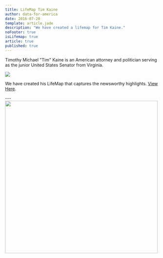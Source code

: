 ```yaml
---
title: LifeMap Tim Kaine
author: data-for-america
date: 2016-07-20
template: article.jade
description: "We have created a lifemap for Tim Kaine."
noFooter: true
isLifemap: true
article: true
published: true
---
```


<p>
  Timothy Michael "Tim" Kaine is an American attorney and politician serving as the junior United States Senator from Virginia.
</p>
<p>
<img class="ui medium image" style="margin: 0 auto;" src="http://lifemap.io/img/timkaine.gif" />
</p>
<p>
   We have created his LifeMap that captures the newsworthy highlights. <a href="http://lifemap.io/timkaine/" target="_blank">View Here</a>.
</p>
---
<a href="http://lifemap.io/timkaine/" target="_blank">
<img class="ui medium image" style="width:500px; margin: 0 auto;" src="/img/lifemap/timkaine.jpg" />
</a>
